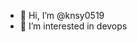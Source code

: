 - 👋 Hi, I’m @knsy0519
- 👀 I’m interested in devops


<!---
knsy0519/knsy0519 is a ✨ special ✨ repository because its `README.md` (this file) appears on your GitHub profile.
You can click the Preview link to take a look at your changes.
--->
